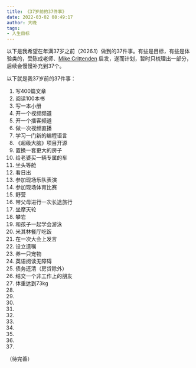 ```yaml
---
title: 《37岁前的37件事》
date: 2022-03-02 08:49:17
author: 大晚
tags:
- 人生目标
---
```


以下是我希望在年满37岁之前（2026.1）做到的37件事。有些是目标，有些是体验类的，受陈成老师、[Mike Crittenden](https://critter.blog/2022/02/28/40-before-40/) 启发，遂而计划，暂时只梳理出一部分，后续会慢慢补充到37个。

以下就是我37岁前的37件事：

1. 写400篇文章
2. 阅读100本书
3. 写一本小册
4. 开一个视频频道
5. 开一个播客频道
6. 做一次视频直播
7. 学习一门新的编程语言
8. 《超级大脑》项目开源
9. 置换一套更大的房子
10. 给老婆买一辆专属的车
11. 坐头等舱
12. 看日出
13. 参加现场乐队表演
14. 参加现场体育比赛
15. 野营
16. 带父母进行一次长途旅行
17. 坐摩天轮
18. 攀岩
19. 和孩子一起学会游泳
20. 米其林餐厅吃饭
21. 在一次大会上发言
22. 设立遗嘱
23. 养一只宠物
24. 英语阅读无障碍
25. 债务还清（房贷除外）
26. 结交一个非工作上的朋友
27. 体重达到73kg
28. 
29. 
30. 
31. 
32. 
33. 
34. 
35. 
36. 
37. 

（待完善）